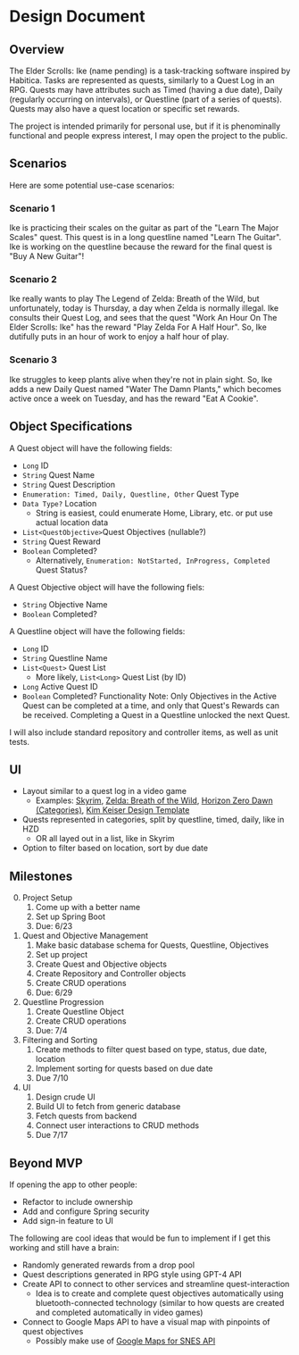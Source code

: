 # Design Document

## Overview
The Elder Scrolls: Ike (name pending) is a task-tracking software inspired by Habitica. Tasks are represented as quests, similarly to a Quest Log in an RPG. Quests may have attributes such as Timed (having a due date), Daily (regularly occurring on intervals), or Questline (part of a series of quests). Quests may also have a quest location or specific set rewards. 

The project is intended primarily for personal use, but if it is phenominally functional and people express interest, I may open the project to the public.

## Scenarios
Here are some potential use-case scenarios:

### Scenario 1
Ike is practicing their scales on the guitar as part of the "Learn The Major Scales" quest. This quest is in a long questline named "Learn The Guitar". Ike is working on the questline because the reward for the final quest is "Buy A New Guitar"!

### Scenario 2
Ike really wants to play The Legend of Zelda: Breath of the Wild, but unfortunately, today is Thursday, a day when Zelda is normally illegal. Ike consults their Quest Log, and sees that the quest "Work An Hour On The Elder Scrolls: Ike" has the reward "Play Zelda For A Half Hour". So, Ike dutifully puts in an hour of work to enjoy a half hour of play.

### Scenario 3
Ike struggles to keep plants alive when they're not in plain sight. So, Ike adds a new Daily Quest named "Water The Damn Plants," which becomes active once a week on Tuesday, and has the reward "Eat A Cookie".

## Object Specifications

A Quest object will have the following fields:
 - ``Long`` ID
 - ``String`` Quest Name
 - ``String`` Quest Description
 - ``Enumeration: Timed, Daily, Questline, Other`` Quest Type
 - ``Data Type?`` Location
    - String is easiest, could enumerate Home, Library, etc. or put use actual location data
 - ``List<QuestObjective>``Quest Objectives (nullable?)
 - ``String`` Quest Reward
 - ``Boolean`` Completed?
    - Alternatively, ``Enumeration: NotStarted, InProgress, Completed`` Quest Status?

 A Quest Objective object will have the following fiels:
 - ``String`` Objective Name
 - ``Boolean`` Completed?

A Questline object will have the following fields:
- ``Long`` ID
- ``String`` Questline Name
- ``List<Quest>`` Quest List
    - More likely, ``List<Long>`` Quest List (by ID)
- ``Long`` Active Quest ID
- ``Boolean`` Completed?
Functionality Note: Only Objectives in the Active Quest can be completed at a time, and only that Quest's Rewards can be received. Completing a Quest in a Questline unlocked the next Quest.

 I will also include standard repository and controller items, as well as unit tests.

## UI
- Layout similar to a quest log in a video game
    - Examples: [Skyrim](https://external-content.duckduckgo.com/iu/?u=http%3A%2F%2Fwww.megabearsfan.net%2Fimage.axd%2F2015%2F11%2FSkyrim-quest_log_filler_2.jpg&f=1&nofb=1&ipt=a935a9a28a0806c4ff3305dd12a8dcbc7f2f9a66a907dd70a5e85f4729acd3f3&ipo=images), [Zelda: Breath of the Wild](https://external-content.duckduckgo.com/iu/?u=http%3A%2F%2Foyster.ignimgs.com%2Fmediawiki%2Fapis.ign.com%2Fthe-legend-of-zelda-hd%2Fthumb%2F1%2F18%2FAdventure_Log_Screen.jpg%2F468px-Adventure_Log_Screen.jpg&f=1&nofb=1&ipt=4a082bbb04a70add3f7315e512c4e59c82a47216aad2ab7f83ded8ed4b78312a&ipo=images), [Horizon Zero Dawn](https://external-content.duckduckgo.com/iu/?u=https%3A%2F%2Fcdn.vox-cdn.com%2Fthumbor%2F4IwQX1wbQ_msEqyjQsJFjQaYZL0%3D%2F0x0%3A3840x2160%2F1200x0%2Ffilters%3Afocal(0x0%3A3840x2160)%3Ano_upscale()%2Fcdn.vox-cdn.com%2Fuploads%2Fchorus_asset%2Ffile%2F8149467%2FHorizon_Zero_Dawn__20170309234355.jpg&f=1&nofb=1&ipt=145998de67904b155b035f72ca07d2a97f09ffad8ee241da54a83f2e3fd7ed09&ipo=images) [(Categories)](https://external-content.duckduckgo.com/iu/?u=https%3A%2F%2Fcdn.vox-cdn.com%2Fuploads%2Fchorus_asset%2Ffile%2F8034933%2F0036_HZD.jpg&f=1&nofb=1&ipt=d6e18edd7ac17330324f679cefed3c6ff448b92e1f9dc52de39b70635486cc98&ipo=images), [Kim Keiser Design Template](https://external-content.duckduckgo.com/iu/?u=http%3A%2F%2Fwww.kimkiserdesign.com%2Fwp-content%2Fuploads%2F2014%2F07%2Fquestlog.jpg&f=1&nofb=1&ipt=de5947e2ee29400e6c72f3feb1f459e2ca3d205856b8cee632008a5d6ac0e44d&ipo=images)
- Quests represented in categories, split by questline, timed, daily, like in HZD
    - OR all layed out in a list, like in Skyrim
- Option to filter based on location, sort by due date

## Milestones
0. Project Setup
    1. Come up with a better name
    2. Set up Spring Boot
    3. Due: 6/23
1. Quest and Objective Management 
    1. Make basic database schema for Quests, Questline, Objectives
    2. Set up project
    3. Create Quest and Objective objects
    4. Create Repository and Controller objects
    5. Create CRUD operations
    6. Due: 6/29
2. Questline Progression
    1. Create Questline Object
    2. Create CRUD operations
    3. Due: 7/4
3. Filtering and Sorting
    1. Create methods to filter quest based on type, status, due date, location
    2. Implement sorting for quests based on due date
    3. Due 7/10
4. UI
    1. Design crude UI
    2. Build UI to fetch from generic database
    3. Fetch quests from backend
    4. Connect user interactions to CRUD methods
    5. Due 7/17

## Beyond MVP
If opening the app to other people:
- Refactor to include ownership
- Add and configure Spring security
- Add sign-in feature to UI

The following are cool ideas that would be fun to implement if I get this working and still have a brain:
- Randomly generated rewards from a drop pool
- Quest descriptions generated in RPG style using GPT-4 API
- Create API to connect to other services and streamline quest-interaction
    - Idea is to create and complete quest objectives automatically using bluetooth-connected technology (similar to how quests are created and completed automatically in video games)
- Connect to Google Maps API to have a visual map with pinpoints of quest objectives
    - Possibly make use of [Google Maps for SNES API](https://github.com/ciciplusplus/mapnes)